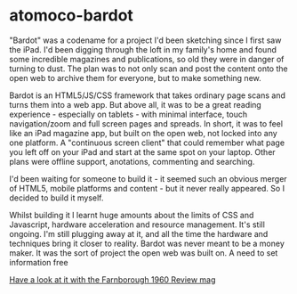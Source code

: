 atomoco-bardot
==============

"Bardot" was a codename for a project I'd been sketching since I first saw the iPad. I'd been digging through the loft in my family's home and found some incredible magazines and publications, so old they were in danger of turning to dust. The plan was to not only scan and post the content onto the open web to archive them for everyone, but to make something new.

Bardot is an HTML5/JS/CSS framework that takes ordinary page scans and turns them into a web app. But above all, it was to be a great reading experience - especially on tablets - with minimal interface, touch navigation/zoom and full screen pages and spreads. In short, it was to feel like an iPad magazine app, but built on the open web, not locked into any one platform. A "continuous screen client" that could remember what page you left off on your iPad and start at the same spot on your laptop. Other plans were offline support, anotations, commenting and searching.

I'd been waiting for someone to build it - it seemed such an obvious merger of HTML5, mobile platforms and content - but it never really appeared. So I decided to build it myself.

Whilst building it I learnt huge amounts about the limits of CSS and Javascript, hardware acceleration and resource management. It's still ongoing. I'm still plugging away at it, and all the time the hardware and techniques bring it closer to reality. Bardot was never meant to be a money maker. It was the sort of project the open web was built on. A need to set information free

[Have a look at it with the Farnborough 1960 Review mag](http://craigmorey.co.uk/arch/bardot/5/)
